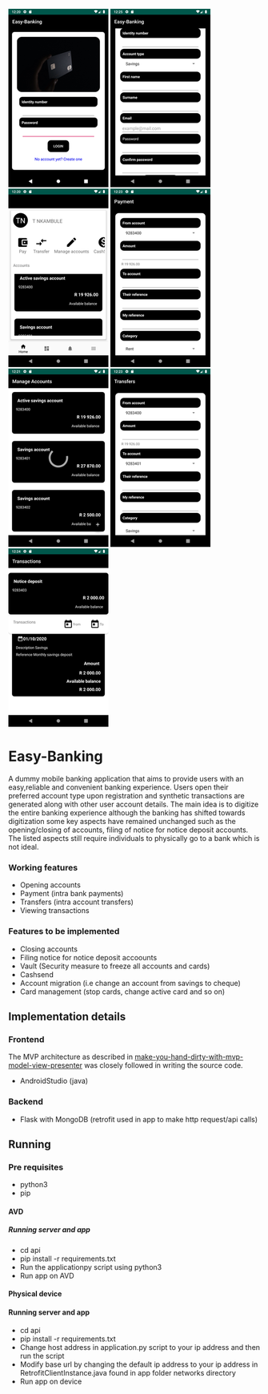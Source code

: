 
![Alt text](https://github.com/phantom820/Easy-Banking/blob/master/screenshots/login.png)
![Alt text](https://github.com/phantom820/Easy-Banking/blob/master/screenshots/registration.png)
![Alt text](https://github.com/phantom820/Easy-Banking/blob/master/screenshots/homescreen.png)
![Alt text](https://github.com/phantom820/Easy-Banking/blob/master/screenshots/payment.png)
![Alt text](https://github.com/phantom820/Easy-Banking/blob/master/screenshots/manage_accounts.png)
![Alt text](https://github.com/phantom820/Easy-Banking/blob/master/screenshots/Transfer.png)
![Alt text](https://github.com/phantom820/Easy-Banking/blob/master/screenshots/transaction2.png)
# Easy-Banking

A dummy mobile banking application that aims to provide users with an easy,reliable and convenient banking experience. Users open their preferred account type 
upon registration and synthetic transactions are generated along with other user account details. The main idea is to digitize the entire banking experience although
the banking has shifted towards digitization some key aspects have remained unchanged such as the opening/closing of accounts, filing of notice for 
notice deposit accounts. The listed aspects still require individuals to physically go to a bank which is not ideal.

### Working features
- Opening accounts
- Payment (intra bank payments)
- Transfers (intra account transfers)
- Viewing transactions 

### Features to be implemented
- Closing accounts
- Filing notice for notice deposit accoounts
- Vault (Security measure to freeze all accounts and cards)
- Cashsend 
- Account migration (i.e change an account from savings to cheque)
- Card management (stop cards, change active card and so on)

## Implementation details
### Frontend
The MVP architecture as described in [make-you-hand-dirty-with-mvp-model-view-presenter](https://medium.com/cr8resume/make-you-hand-dirty-with-mvp-model-view-presenter-eab5b5c16e42) was closely followed in writing the source code.
- AndroidStudio (java)

### Backend
- Flask with MongoDB (retrofit used in app to make http request/api calls)

## Running
### Pre requisites
- python3
- pip

#### AVD
##### Running server and app
- cd api
- pip install -r requirements.txt
- Run the applicationpy script using python3
- Run app on AVD

#### Physical device
#### Running server and app
- cd api
- pip install -r requirements.txt
- Change host address in application.py script to your ip address and then run the script
- Modify base url by changing the default ip address to your ip address in RetrofitClientInstance.java found in app folder networks directory
- Run app on device 
